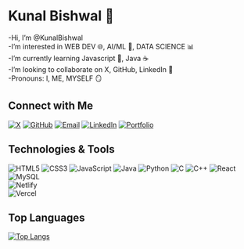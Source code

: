 # Kunal Bishwal 👋
-Hi, I’m @KunalBishwal  
-I’m interested in WEB DEV 🌐, AI/ML 🤖, DATA SCIENCE 📊  
-I’m currently learning Javascript 📜, Java ☕  
-I’m looking to collaborate on X, GitHub, LinkedIn 🤝  
-Pronouns: I, ME, MYSELF 🪞  
## Connect with Me
[![X](https://img.shields.io/badge/-X-1DA1F2?style=for-the-badge&logo=X&logoColor=white)](https://x.com/KunalBishwal18)
[![GitHub](https://img.shields.io/badge/-GitHub-181717?style=for-the-badge&logo=github&logoColor=white)](https://github.com/KunalBishwal)
[![Email](https://img.shields.io/badge/-Email-D14836?style=for-the-badge&logo=gmail&logoColor=white)](mailto:kunalbishwal2004@gmail.com)
[![LinkedIn](https://img.shields.io/badge/-LinkedIn-0A66C2?style=for-the-badge&logo=LinkedIn&logoColor=white)](https://www.linkedin.com/in/kunal-bishwal-6a450525b)
[![Portfolio](https://img.shields.io/badge/-Portfolio-4D8C2C?style=for-the-badge&logo=appveyor&logoColor=white)](https://my-ideportfolio.netlify.app)
## Technologies & Tools
![HTML5](https://img.shields.io/badge/-HTML5-E34F26?logo=html5&logoColor=fff)
![CSS3](https://img.shields.io/badge/-CSS3-1572B6?logo=css3&logoColor=fff)
![JavaScript](https://img.shields.io/badge/-JavaScript-F7DF1E?logo=javascript&logoColor=000)
![Java](https://img.shields.io/badge/-Java-007396?logo=java&logoColor=fff)
![Python](https://img.shields.io/badge/-Python-3776AB?logo=python&logoColor=fff)
![C](https://img.shields.io/badge/-C-A8B9CC?logo=c&logoColor=fff)
![C++](https://img.shields.io/badge/-C++-00599C?logo=cplusplus&logoColor=fff)
![React](https://img.shields.io/badge/-React-61DAFB?logo=react&logoColor=000)
![MySQL](https://img.shields.io/badge/-MySQL-4479A1?logo=mysql&logoColor=fff)  
![Netlify](https://img.shields.io/badge/-Netlify-00C7B7?logo=netlify&logoColor=fff)  
![Vercel](https://img.shields.io/badge/-Vercel-000000?logo=vercel&logoColor=fff)
## Top Languages
[![Top Langs](https://github-readme-stats.vercel.app/api/top-langs/?username=KunalBishwal&layout=compact&theme=dark)](https://github.com/KunalBishwal)
